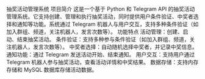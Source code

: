 抽奖活动管理系统
项目简介
这是一个基于 Python 和 Telegram API 的抽奖活动管理系统。它支持创建、管理和执行抽奖活动，同时提供用户条件验证、中奖者选择和通知等功能。系统通过 Telegram 机器人与用户交互，支持多种条件验证（如加入群组、频道，关注机器人，发言次数等）。
功能特点
活动管理：创建、启动、结束抽奖活动。
条件验证：支持多种参与条件验证（如加入群组、频道，关注机器人，发言次数等）。
中奖者选择：自动随机选择中奖者，并记录中奖信息。
通知功能：通过 Telegram 发送活动开始、结束通知。
用户交互：支持用户通过 Telegram 机器人参与抽奖活动，查看活动详情和中奖结果。
数据存储：支持内存存储和 MySQL 数据库存储活动数据。